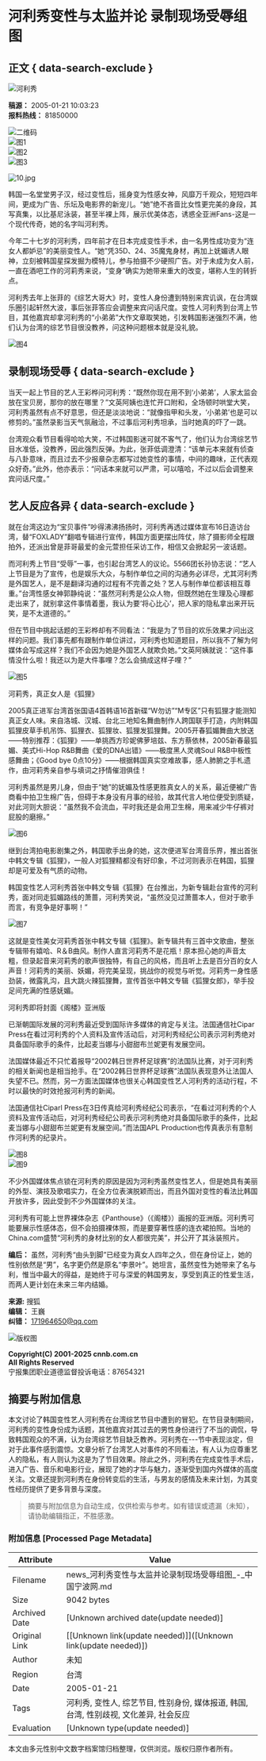 # 河利秀变性与太监并论 录制现场受辱组图

## 正文 { data-search-exclude }


![河利秀](http://news.cnnb.com.cn/packages/2015/images/1_2.jpg)

**稿源：** 2005-01-21 10:03:23  
**报料热线：** 81850000

![二维码](http://news.cnnb.com.cn/packages/2015/images/erweima.png)  
![图1](http://news.cnnb.com.cn/packages/2015/images/1_14.jpg)  
![图2](http://news.cnnb.com.cn/packages/2015/images/1_15.jpg)  
![图3](http://news.cnnb.com.cn/packages/2015/images/1_16.png)  

![10.jpg](http://www.cnnb.com.cn/big5/node2/node48/node2379/images/00330993.jpg)

韩国一名堂堂男子汉，经过变性后，摇身变为性感女神，风靡万千观众，短短四年间，更成为广告、乐坛及电影界的新宠儿。“她”绝不吝啬比女性更完美的身段，其写真集，以比基尼泳装，甚至半裸上阵，展示优美体态，诱惑全亚洲Fans-这是一个现代传奇，她的名字叫河利秀。

今年二十七岁的河利秀，四年前才在日本完成变性手术，由一名男性成功变为“连女人都妒忌”的美丽变性人。“她”凭35D、24、35魔鬼身材，再加上妩媚诱人眼神，立刻被韩国星探发掘为模特儿，参与拍摄不少硬照广告。对于未成为女人前，一直在酒吧工作的河莉秀来说，“变身”确实为她带来重大的改变，堪称人生的转折点。

河利秀去年上张菲的《综艺大哥大》时，变性人身份遭到特别来宾讥讽，在台湾娱乐圈引起轩然大波，事后张菲答应会调整来宾问话尺度。变性人河利秀到台湾上节目，其他嘉宾却拿河利秀的“小弟弟”大作文章取笑她，引发韩国影迷强烈不满，他们认为台湾的综艺节目很没教养，问这种问题根本就是没礼貌。

![图4](http://www.cnnb.com.cn//big5/node2/node48/node2379/images/00330994.jpg)

## 录制现场受辱 { data-search-exclude }

当天一起上节目的艺人王彩桦问河利秀：“既然你现在用不到‘小弟弟’，人家太监会放在宝贝房，那你的放在哪里？”文英阿姨也连忙开口附和，全场顿时哄堂大笑，河利秀虽然有点不好意思，但还是淡淡地说：“就像指甲和头发，‘小弟弟’也是可以修剪的。”虽然录影当天气氛融洽，不过事后河利秀坦承，当时她真的吓了一跳。

台湾观众看节目看得哈哈大笑，不过韩国影迷可就不客气了，他们认为台湾综艺节目水准低，没教养，因此强烈反弹。为此，张菲低调澄清：“该单元本来就有侦查与八卦意味，而且过去不少报章杂志都写过她变性的事情，中间的趣味，正代表观众好奇。”此外，他亦表示：“问话本来就可以严肃，可以嘻哈，不过以后会调整来宾问话尺度。”

## 艺人反应各异 { data-search-exclude }

就在台湾这边为“宝贝事件”吵得沸沸扬扬时，河利秀再透过媒体宣布16日造访台湾，替“FOXLADY”翻唱专辑进行宣传，韩国方面更摆出阵仗，除了摄影师全程跟拍外，还派出曾是菲哥最爱的金元萱担任采访工作，相信又会掀起另一波话题。

而河利秀上节目“受辱”一事，也引起台湾艺人的议论。5566团长孙协志说：“艺人上节目是为了宣传，也是娱乐大众，与制作单位之间的沟通务必详尽，尤其河利秀是外国艺人，是不是翻译沟通的过程有不完善之处？艺人与制作单位都该相互尊重。”台湾性感女神郭静纯说：“虽然河利秀是公众人物，但既然她在生理及心理都走出来了，就别拿这件事情着墨，我认为要‘将心比心’，把人家的隐私拿出来开玩笑，是不太道德的。”

但在节目中挑起话题的王彩桦却有不同看法：“我是为了节目的欢乐效果才问出这样的问题。我们事先都有跟制作单位讲过，河利秀也知道题目，所以我不了解为何媒体会写成这样？我们不会因为她是外国艺人就欺负她。”文英阿姨就说：“这件事情没什么啦！我还以为是大件事哩？怎么会搞成这样子哩？”

![图5](http://www.cnnb.com.cn//big5/node2/node48/node2379/images/00330995.jpg)

河莉秀，真正女人是《狐狸》

2005真正进军台湾首张国语4首韩语16首新碟“W勿访”“M专区”只有狐狸才能测知真正女人味。来自洛城、汉城、台北三地知名舞曲制作人跨国联手打造，内附韩国狐狸皮草手机吊饰、狐狸衣、狐狸妆、狐狸发狐狸舞。2005开春狐媚舞曲大放送——特别推荐：《狐狸》——单挑西方珍妮佛萝培兹、东方蔡依林，2005新春最狐媚、美式Hi-Hop R&B舞曲《爱的DNA出错》——极度黑人灵魂Soul R&B中板性感舞曲；《Good bye 0点10分》——根据韩国真实空难故事，感人肺腑之手札遗作，由河莉秀亲自参与填词之抒情催泪俱佳！

河利秀虽然是男儿身，但由于“她”的妩媚及性感更胜真女人的关系，最近便被广告商看中拍卫生棉广告，但碍于本身没有月事的经验，故其代言人地位便受到质疑，对此河则大胆说：“虽然我不会流血，平时我还是会用卫生棉，用来减少牛仔裤对屁股的磨擦。”

![图6](http://www.cnnb.com.cn//big5/node2/node48/node2379/images/00330996.jpg)

继到台湾拍电影剧集之外，韩国歌手出身的她，这次便进军台湾音乐界，推出首张中韩文专辑《狐狸》，一般人对狐狸精都没有好印象，不过河则表示在韩国，狐狸却是可爱及有气质的动物。

韩国变性艺人河利秀首张中韩文专辑《狐狸》在台推出，为新专辑赴台宣传的河利秀，面对同走狐媚路线的萧蔷，河利秀笑说，“虽然没见过萧蔷本人，但对于歌手而言，有竞争是好事啊！”

![图7](http://www.cnnb.com.cn//big5/node2/node48/node2379/images/00330997.jpg)

这就是变性美女河莉秀首张中韩文专辑《狐狸》。新专辑共有三首中文歌曲，整张专辑带有嬉哈、R＆B曲风。制作人直言河莉秀不是花瓶！原本担心她的声音太粗，但录起音来河莉秀的歌声很独特，有自己的风格，而且听上去是百分百的女人声音！河莉秀的美丽、妖媚，将完美呈现，挑战你的视觉与听觉。河莉秀一身性感劲装，微露乳沟，且大跳火辣狐狸舞，宣传首张中韩文专辑《狐狸女郎》，举手投足间充满的性感妩媚。

河利秀即将封面《阁楼》亚洲版

已渐朝国际发展的河利秀最近受到国际许多媒体的肯定与关注。法国通信社Cipar Press在看过河利秀的个人资料及宣传活动后，对河利秀经纪公司表示河利秀绝对具备国际歌手的条件，比起麦当娜与小甜甜布兰妮更有发展空间。

法国媒体最近不只忙着报导“2002韩日世界杯足球赛”的法国队比赛，对于河利秀的相关新闻也是相当抢手。在“2002韩日世界杯足球赛”法国队表现意外让法国人失望不已。然而，另一方面法国媒体也很关心韩国变性艺人河利秀的活动行程，不时以最快的时效抢报河利秀的新闻。

法国通信社Ciparl Press在3日传真给河利秀经纪公司表示，“在看过河利秀的个人资料及宣传活动后，对河利秀经纪公司表示河利秀绝对具备国际歌手的条件，比起麦当娜与小甜甜布兰妮更有发展空间。”而法国APL Production也传真表示有意制作河利秀的纪录片。

![图8](http://www.cnnb.com.cn//big5/node2/node48/node2379/images/00330998.jpg)  
![图9](http://www.cnnb.com.cn//big5/node2/node48/node2379/images/00330999.jpg)

不少外国媒体焦点锁在河利秀的原因是因为河利秀虽然变性艺人，但是她具有美丽的外型、演技及歌唱实力，在全方位表演脱颖而出，而且外国对变性的看法比韩国开放许多，因此受到不少外国媒体的关注。

河利秀有可能上世界裸体杂志《Panthouse》（《阁楼》）画报的亚洲版。河利秀可能要展示性感体态，但不会拍摄裸体照，而是要穿著性感的连衣裙拍照。当地的China.com盛赞“河利秀的身材比别的女人都很完美”，并公开了其泳装照片。

**编后：** 虽然，河利秀“由头到脚”已经变为真女人四年之久，但在身份证上，她的性别依然是“男”，名字更仍然是原名“李景叶”。她坦言，虽然变性为她带来了名与利，惟当中最大的得益，是她终于可与深爱的韩国男友，享受到真正的性爱生活，而两人更计划在未来三年内结婚。

**来源:** 搜狐  
**编辑：** 王巍  
**纠错：** [171964650@qq.com](mailto:171964650@qq.com)

![版权图](http://www.cnnb.com.cn/pic/0/04/21/41/4214177_806742.jpg)  

**Copyright(C) 2001-2025 cnnb.com.cn  
All Rights Reserved**  
宁报集团职业道德监督投诉电话：87654321
<!-- tcd_original_link http://news.cnnb.com.cn/system/2005/01/21/001025735.shtml -->


## 摘要与附加信息

<!-- tcd_abstract -->
本文讨论了韩国变性艺人河利秀在台湾综艺节目中遭到的冒犯。在节目录制期间，河利秀的变性身份成为话题，其他嘉宾对其过去的男性身份进行了不当的调侃，导致韩国观众的不满，认为台湾综艺节目缺乏教养。河利秀在---节中表现淡定，但对于此事件感到震惊。文章分析了台湾艺人对事件的不同看法，有人认为应尊重艺人的隐私，有人则认为这是为了节目效果。除此之外，河利秀在完成变性手术后，进入广告、音乐和电影行业，展现了她的才华与魅力，逐渐受到国内外媒体的高度关注。文章还提到河利秀在身份转变后的生活，与男友的感情及未来计划，为其变性经历提供了更多背景与深度。
<!-- tcd_abstract_end -->

> 摘要与附加信息为自动生成，仅供检索与参考。如有错误或遗漏（未知），请协助编辑指正，不胜感激。

### 附加信息 [Processed Page Metadata]

| Attribute       | Value                                  |
|-----------------|----------------------------------------|
| Filename        | news_河利秀变性与太监并论录制现场受辱组图_-_中国宁波网.md                             |
| Size            | 9042 bytes                           |
| Archived Date   | [Unknown archived date(update needed)]                             |
| Original Link   | [[Unknown link(update needed)]]([Unknown link(update needed)])                       |
| Author          | 未知                               |
| Region          | 台湾                               |
| Date            | 2005-01-21                                 |
| Tags            | 河利秀, 变性人, 综艺节目, 性别身份, 媒体报道, 韩国, 台湾, 性别歧视, 文化差异, 社会反应                                 |
| Evaluation            | [Unknown type(update needed)]                                 |
<!-- tcd_table_end -->

本文由多元性别中文数字档案馆归档整理，仅供浏览。版权归原作者所有。

